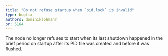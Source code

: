 ```yaml
---
title: "Do not refuse startup when `pid.lock` is invalid"
type: bugfix
authors: dominiklohmann
pr: 5164
---
```


The node no longer refuses to start when its last shutdown happened in the brief
period on startup after its PID file was created and before it was flushed.
